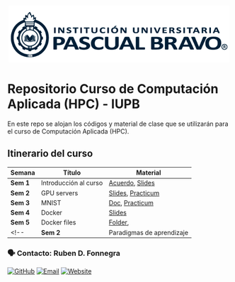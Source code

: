 
<center> <img src="Images/iupb_logo.png" width="500px"/> </center>


# Repositorio Curso de Computación Aplicada (HPC) - IUPB

En este repo se alojan los códigos y material de clase que se utilizarán para el curso de Computación Aplicada (HPC). 


## Itinerario del curso

| Semana | Título | Material |
|---|---|---|
| **Sem 1**  | Introducción al curso | [Acuerdo](https://docs.google.com/spreadsheets/d/1BcSAZagBfGRew2w0NkOjb3yasiY4VP_gPpp_mzORCAU/edit?usp=sharing), [Slides](https://docs.google.com/presentation/d/1Q7H1GiH5ygIT7uv0TNKphQJr-KycSZb1_T_54VFBW3M/edit?usp=sharing)
| **Sem 2**  | GPU servers | [Slides](https://docs.google.com/presentation/d/1Yk2U7TfWFh28qBP6UlGzWyTp-01ErGvwQTvT5jnAYOY/edit?usp=sharing), [Practicum](https://github.com/rubenfonnegra/HPC/tree/master/Sem_2/Practicum_1.ipynb)
| **Sem 3**  | MNIST | [Doc](https://docs.google.com/document/d/1G1fUvNOfSGosYZMXH6ITnPmyhxEb9G5JsVTXgnN8bA0/edit?usp=sharing),  [Practicum](https://github.com/rubenfonnegra/HPC/tree/master/Sem_3/mnist.py)
| **Sem 4**  | Docker | [Slides](https://docs.google.com/presentation/d/1JYK512fYui9XeuArwZFEf2qWJSTp3FwCmlmMothni-0/edit?usp=sharing)
| **Sem 5**  | Docker files | [Folder](https://github.com/rubenfonnegra/HPC/tree/master/Sem_5/), 
<!-- | **Sem 2**  | Paradigmas de aprendizaje | [Slides](https://docs.google.com/presentation/d/1B4wBGexKpvu-p86_NcTSuF2H3iwDRd9sfpbdgkO8Ge8/edit?usp=sharing), [Practicum 1](https://github.com/rubenfonnegra/inteligencia_computacional/blob/master/Sem_2/Practicum_1.ipynb)  -->




### 🗣️ Contacto: Ruben D. Fonnegra

  [![GitHub](https://img.shields.io/badge/github-%23121011.svg?style=for-the-badge&logo=github&logoColor=white)](https://github.com/rubenfonnegra) 
  [![Email](https://img.shields.io/badge/Email-c14438?style=for-the-badge&logo=gmail&logoColor=white)](mailto:ruben.fonnegra@pascuabravo.edu.co "Connect via Email")
  [![Website](https://img.shields.io/badge/website-%230070D1.svg?style=for-the-badge&logo=About.me&logoColor=white)](https://rubenfonnegra.github.io/)

